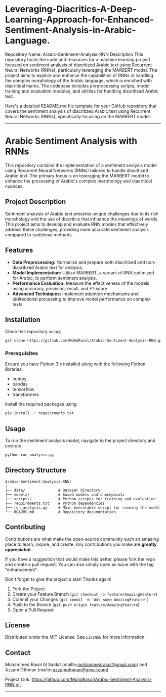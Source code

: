 # Leveraging-Diacritics-A-Deep-Learning-Approach-for-Enhanced-Sentiment-Analysis-in-Arabic-Language.
Repository Name: Arabic-Sentiment-Analysis-RNN
Description
This repository hosts the code and resources for a machine learning project focused on sentiment analysis of diacritized Arabic text using Recurrent Neural Networks (RNNs), particularly leveraging the MARBERT model. The project aims to explore and enhance the capabilities of RNNs in handling the complex morphology of the Arabic language, which is enriched with diacritical marks. The codebase includes preprocessing scripts, model training and evaluation modules, and utilities for handling diacritized Arabic text.

Here's a detailed README.md file template for your GitHub repository that covers the sentiment analysis of diacritized Arabic text using Recurrent Neural Networks (RNNs), specifically focusing on the MARBERT model:

---

# Arabic Sentiment Analysis with RNNs

This repository contains the implementation of a sentiment analysis model using Recurrent Neural Networks (RNNs) tailored to handle diacritized Arabic text. The primary focus is on leveraging the MARBERT model to enhance the processing of Arabic's complex morphology and diacritical nuances.

## Project Description

Sentiment analysis of Arabic text presents unique challenges due to its rich morphology and the use of diacritics that influence the meanings of words. This project aims to develop and evaluate RNN models that effectively address these challenges, providing more accurate sentiment analysis compared to traditional methods.

## Features

- **Data Preprocessing:** Normalize and prepare both diacritized and non-diacritized Arabic text for analysis.
- **Model Implementation:** Utilize MARBERT, a variant of RNN optimized for Arabic, to perform sentiment analysis.
- **Performance Evaluation:** Measure the effectiveness of the models using accuracy, precision, recall, and F1-score.
- **Advanced Techniques:** Implement attention mechanisms and bidirectional processing to improve model performance on complex texts.

## Installation

Clone this repository using:
```bash
git clone https://github.com/MohdRasol/Arabic-Sentiment-Analysis-RNN.git
```

### Prerequisites

Ensure you have Python 3.x installed along with the following Python libraries:
- numpy
- pandas
- tensorflow
- transformers

Install the required packages using:
```bash
pip install -r requirements.txt
```

## Usage

To run the sentiment analysis model, navigate to the project directory and execute:
```bash
python run_analysis.py
```

## Directory Structure

```plaintext
Arabic-Sentiment-Analysis-RNN/
│
├── data/               # Dataset directory
├── models/             # Saved models and checkpoints
├── scripts/            # Python scripts for training and evaluation
├── requirements.txt    # Python dependencies
├── run_analysis.py     # Main executable script for running the model
└── README.md           # Repository documentation
```

## Contributing

Contributions are what make the open-source community such an amazing place to learn, inspire, and create. Any contributions you make are **greatly appreciated**.

If you have a suggestion that would make this better, please fork the repo and create a pull request. You can also simply open an issue with the tag "enhancement".

Don't forget to give the project a star! Thanks again!

1. Fork the Project
2. Create your Feature Branch (`git checkout -b feature/AmazingFeature`)
3. Commit your Changes (`git commit -m 'Add some AmazingFeature'`)
4. Push to the Branch (`git push origin feature/AmazingFeature`)
5. Open a Pull Request

## License

Distributed under the MIT License. See `LICENSE` for more information.

## Contact

Mohammed Rasol Al Saidat (mailto:mohammedrasol@gmail.com) and Azzam Othman (mailto:azzamothman@gmail.com)

Project Link: https://github.com/MohdRasol/Arabic-Sentiment-Analysis-RNN.git

---
